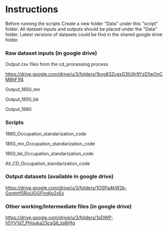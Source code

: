 # Instructions
Before running the scripts
Create a new folder "Data" under this "script" folder.
All dataset inputs and outputs should be placed under the "Data" folder.
Latest versions of datasets could be find in the shared google drive folder.

### Raw dataset inputs (in google drive)
Output csv files from the cd_processing process

https://drive.google.com/drive/u/3/folders/1bvg83ZcexG3IUIIr9YzD1wOnCM8hF1f4

Output_1850_mn

Output_1850_bk

Output_1880

### Scripts 
1880_Occupation_standarization_code

1850_mn_Occupation_standarization_code

1850_bk_Occupation_standarization_code

All_CD_Occupation_standarization_code

### Output datasets (available in google drive)
https://drive.google.com/drive/u/3/folders/1OSPa4kW2k-Gxntmf5RIxUGGFhnKg2vEx

### Other working/Intermediate files (in google drive)
https://drive.google.com/drive/u/3/folders/1oDWP-h5YV1d7_PHouka23csQ6_tq8Hfq
